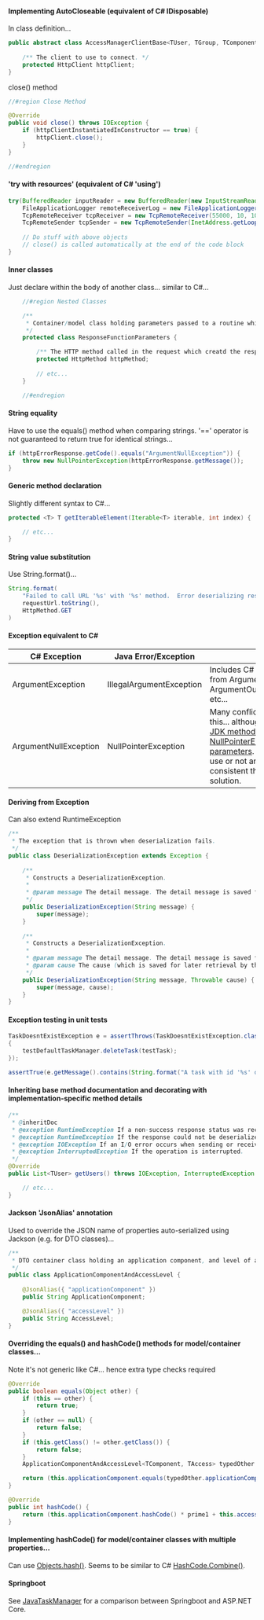 #### Implementing AutoCloseable (equivalent of C# IDisposable)

In class definition...

```java
public abstract class AccessManagerClientBase<TUser, TGroup, TComponent, TAccess> implements AutoCloseable {
        
    /** The client to use to connect. */
    protected HttpClient httpClient;
}
```

close() method

```java
//#region Close Method

@Override
public void close() throws IOException {
    if (httpClientInstantiatedInConstructor == true) {
        httpClient.close();
    }
}

//#endregion
```

#### 'try with resources' (equivalent of C# 'using')

```java
try(BufferedReader inputReader = new BufferedReader(new InputStreamReader(System.in));
    FileApplicationLogger remoteReceiverLog = new FileApplicationLogger(LogLevel.Debug, '|', "  ", "C:\\Temp\\JavaReceiver.log");
    TcpRemoteReceiver tcpReceiver = new TcpRemoteReceiver(55000, 10, 1000, 25, 1024, remoteReceiverLog);
    TcpRemoteSender tcpSender = new TcpRemoteSender(InetAddress.getLoopbackAddress(), 55001, 10, 1000, 30000, 25, remoteReceiverLog)) {
    
    // Do stuff with above objects
    // close() is called automatically at the end of the code block
}
```

#### Inner classes

Just declare within the body of another class... similar to C#...

```java
    //#region Nested Classes

    /**
     * Container/model class holding parameters passed to a routine which handles a {@link HttpResponse}.
     */
    protected class ResponseFunctionParameters {

        /** The HTTP method called in the request which creatd the response. */
        protected HttpMethod httpMethod;
        
        // etc...
    }

    //#endregion
```

#### String equality

Have to use the equals() method when comparing strings.  '==' operator is not guaranteed to return true for identical strings...

```java
if (httpErrorResponse.getCode().equals("ArgumentNullException")) {
    throw new NullPointerException(httpErrorResponse.getMessage());
}
```

#### Generic method declaration

Slightly different syntax to C#...

```java
protected <T> T getIterableElement(Iterable<T> iterable, int index) {

    // etc...
}
```

#### String value substitution

Use String.format()...

```java
String.format(
    "Failed to call URL '%s' with '%s' method.  Error deserializing response body from JSON to type.", 
    requestUrl.toString(), 
    HttpMethod.GET
)
```

#### Exception equivalent to C#

| C# Exception | Java Error/Exception | Notes |
| ------------ | -------------------- | ----- |
| ArgumentException | IllegalArgumentException | Includes C# exceptions derived from ArgumentException... ArgumentOutOfRangeException, etc... |
| ArgumentNullException | NullPointerException | Many conflicting opinions on this... although apparently [many JDK methods use NullPointerException for null parameters](https://www.baeldung.com/java-illegalargumentexception-or-nullpointerexception#2-its-consistent-with-jdk-apis).  Likely choose to use or not and then ensure it's consistent throughout a solution. |

#### Deriving from Exception

Can also extend RuntimeException

```java
/**
 * The exception that is thrown when deserialization fails.
 */
public class DeserializationException extends Exception {
    
    /**
     * Constructs a DeserializationException.
     * 
     * @param message The detail message. The detail message is saved for later retrieval by the Throwable.getMessage() method.
     */
    public DeserializationException(String message) {
        super(message);
    }
    
    /**
     * Constructs a DeserializationException.
     * 
     * @param message The detail message. The detail message is saved for later retrieval by the Throwable.getMessage() method.
     * @param cause The cause (which is saved for later retrieval by the Throwable.getCause() method). (A null value is permitted, and indicates that the cause is nonexistent or unknown.)
     */
    public DeserializationException(String message, Throwable cause) {
        super(message, cause);
    }
}
```

#### Exception testing in unit tests

```java
TaskDoesntExistException e = assertThrows(TaskDoesntExistException.class, () -> 
{
    testDefaultTaskManager.deleteTask(testTask);
});

assertTrue(e.getMessage().contains(String.format("A task with id '%s' does not exist in the task manager.", testTask.getId())));
```

#### Inheriting base method documentation and decorating with implementation-specific method details 

```java
/**
 * @inheritDoc
 * @exception RuntimeException If a non-success response status was received.
 * @exception RuntimeException If the response could not be deserialized to an object.
 * @exception IOException If an I/O error occurs when sending or receiving, or the client has shut down.
 * @exception InterruptedException If the operation is interrupted.
 */
@Override
public List<TUser> getUsers() throws IOException, InterruptedException {

    // etc...
}
```    

#### Jackson 'JsonAlias' annotation

Used to override the JSON name of properties auto-serialized using Jackson (e.g. for DTO classes)...

```java
/**
 * DTO container class holding an application component, and level of access to that component.
 */
public class ApplicationComponentAndAccessLevel {
    
    @JsonAlias({ "applicationComponent" })
    public String ApplicationComponent;

    @JsonAlias({ "accessLevel" })
    public String AccessLevel;
}
```

#### Overriding the equals() and hashCode() methods for model/container classes...

Note it's not generic like C#... hence extra type checks required

```java
@Override
public boolean equals(Object other) {
    if (this == other) {
        return true;
    }
    if (other == null) {
        return false;
    }
    if (this.getClass() != other.getClass()) {
        return false;
    }
    ApplicationComponentAndAccessLevel<TComponent, TAccess> typedOther = (ApplicationComponentAndAccessLevel<TComponent, TAccess>)other;

    return (this.applicationComponent.equals(typedOther.applicationComponent) && this.accessLevel.equals(typedOther.accessLevel));
}

@Override
public int hashCode() {
    return (this.applicationComponent.hashCode() * prime1 + this.accessLevel.hashCode() * prime2);
}
```

#### Implementing hashCode() for model/container classes with multiple properties...

Can use [Objects.hash()](https://docs.oracle.com/javase/8/docs/api/java/util/Objects.html#hash-java.lang.Object...-).  Seems to be similar to C# [HashCode.Combine()](https://learn.microsoft.com/en-us/dotnet/api/system.hashcode.combine?view=net-8.0).


#### Springboot

See [JavaTaskManager](https://github.com/alastairwyse/JavaTaskManager?tab=readme-ov-file#spring-boot-and-aspnet-core-comparison) for a comparison between Springboot and ASP.NET Core.

